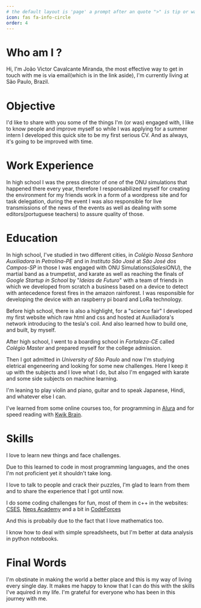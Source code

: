 ```yaml
---
# the default layout is 'page' a prompt after an quote ">" is tip or warning
icon: fas fa-info-circle
order: 4
---
```

# Who am I ?
Hi, I'm João Victor Cavalcante Miranda, the most effective way to get in touch with me is via email(which is in the link aside), I'm currently living at São Paulo, Brazil.

# Objective
I'd like to share with you some of the things I'm (or was) engaged with, I like to know people and improve myself so while I was applying for a summer intern I developed this quick site to be my first serious CV. And as always, it's going to be improved with time.

# Work Experience
In high school I was the press director of one of the ONU simulations that happened there every year, therefore I responsabilized myself for creating the environment for my friends work in a form of a wordpress site and for task delegation, during the event I was also responsible for live transmissions of the news of the events as well as dealing with some editors(portuguese teachers) to assure quality of those.

# Education

In high school, I've studied in two different cities, in _Colégio Nossa Senhora Auxiliadora_ in _Petrolina-PE_ and in _Instituto São José_ at _São José dos Campos-SP_ in those I was engaged with ONU Simulations(_SalesiONU_), the martial band as a trumpetist, and karate as well as reaching the finals of _Google Startup in School_ by "_Ideias de Futuro_" with a team of friends in which we developed from scratch a business based on a device to detect with antecedence forest fires in the amazon rainforest. I was responsible for developing the device with an raspberry pi board and LoRa technology.

Before high school, there is also a highlight, for a "science fair" I developed my first website which raw html and css and hosted at Auxiliadora's network introducing to the tesla's coil. And also learned how to build one, and built, by myself.

After high school, I went to a boarding school in _Fortaleza-CE_ called _Colégio Master_ and prepared myself for the college admission.

Then I got admitted in _University of São Paulo_ and now I'm studying eletrical engeneering and looking for some new challenges. Here I keep it up with the subjects and I love what I do, but also I'm engaged with karate and some side subjects on machine learning.

I'm leaning to play violin and piano, guitar and to speak Japanese, Hindi, and whatever else I can.

I've learned from some online courses too, for programming in [Alura](https://cursos.alura.com.br/user/JOAOMIRANDA/fullCertificate/a17c66baf7ecfb46712b81a5d64dcf21) and for speed reading with [Kwik Brain](https://start.kwikbrain.com/reading).

# Skills

I love to learn new things and face challenges.

Due to this learned to code in most programming languages, and the ones I'm not proficient yet it shouldn't take long.

I love to talk to people and crack their puzzles, I'm glad to learn from them and to share the experience that I got until now.

I do some coding challenges for fun, most of them in c++ in the websites: [CSES](https://cses.fi/problemset), [Neps Academy](https://neps.academy/) and a bit in [CodeForces](https://codeforces.com)

And this is probabily due to the fact that I love mathematics too.

I know how to deal with simple spreadsheets, but I'm better at data analysis in python notebooks.

# Final Words

I'm obstinate in making the world a better place and this is my way of living every single day. It makes me happy to know that I can do this with the skills I've aquired in my life.
I'm grateful for everyone who has been in this journey with me.
